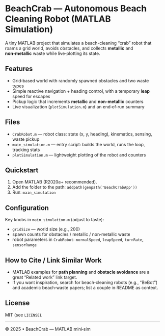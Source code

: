 # BeachCrab — Autonomous Beach Cleaning Robot (MATLAB Simulation)

A tiny MATLAB project that simulates a beach-cleaning “crab” robot that roams a grid world, avoids obstacles, and collects **metallic** and **non‑metallic** waste while live‑plotting its state.

## Features
- Grid‑based world with randomly spawned obstacles and two waste types
- Simple reactive navigation + heading control, with a temporary **leap** speed for escapes
- Pickup logic that increments **metallic** and **non‑metallic** counters
- Live visualization (`plotSimulation.m`) and an end‑of‑run summary

## Files
- `CrabRobot.m` — robot class: state (x, y, heading), kinematics, sensing, waste pickup
- `main_simulation.m` — entry script: builds the world, runs the loop, tracking stats
- `plotSimulation.m` — lightweight plotting of the robot and counters

## Quickstart
1. Open MATLAB (R2020a+ recommended).
2. Add the folder to the path: `addpath(genpath('BeachCrabApp'))`
3. Run: `main_simulation`

## Configuration
Key knobs in `main_simulation.m` (adjust to taste):
- `gridSize` — world size (e.g., 200)
- spawn counts for obstacles / metallic / non‑metallic waste
- robot parameters in `CrabRobot`: `normalSpeed`, `leapSpeed`, `turnRate`, `sensorRange`

## How to Cite / Link Similar Work
- MATLAB examples for **path planning** and **obstacle avoidance** are a great “Related work” link target.
- If you want inspiration, search for beach‑cleaning robots (e.g., “BeBot”) and academic beach‑waste papers; list a couple in README as context.

## License
MIT (see `LICENSE`).

---

© 2025 • BeachCrab — MATLAB mini‑sim

